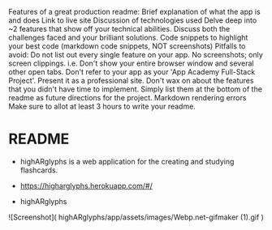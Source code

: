 Features of a great production readme:
Brief explanation of what the app is and does
Link to live site
Discussion of technologies used
Delve deep into ~2 features that show off your technical abilities. Discuss both the challenges faced and your brilliant solutions.
Code snippets to highlight your best code (markdown code snippets, NOT screenshots)
Pitfalls to avoid:
Do not list out every single feature on your app.
No screenshots; only screen clippings. i.e. Don't show your entire browser window and several other open tabs.
Don't refer to your app as your 'App Academy Full-Stack Project'. Present it as a professional site.
Don't wax on about the features that you didn't have time to implement. Simply list them at the bottom of the readme as future directions for the project.
Markdown rendering errors
Make sure to allot at least 3 hours to write your readme.

# README

* highARglyphs is a web application for the creating and studying flashcards.
* https://higharglyphs.herokuapp.com/#/

* highARglyphs 
 
![Screenshot](
       highARglyphs/app/assets/images/Webp.net-gifmaker (1).gif
      )
